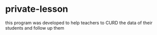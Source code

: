 # private-lesson
this program was developed to help teachers to CURD the data of their students and follow up them 
